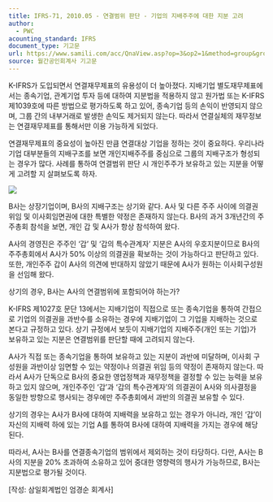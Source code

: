 ```yaml
---
title: IFRS-71, 2010.05 - 연결범위 판단 - 기업의 지배주주에 대한 지분 고려
author:
  - PWC
acounting_standard: IFRS
document_type: 기고문
url: https://www.samili.com/acc/QnaView.asp?op=3&op2=1&method=group&group=2086-15;1&orgcode=0&searchword=&page=29&code=IFRS%2D71%3A201005
source: 월간공인회계사 기고문
---
```

K-IFRS가 도입되면서 연결재무제표의 유용성이 더 높아졌다. 지배기업 별도재무제표에서는 종속기업, 관계기업 투자 등에 대하여 지분법을 적용하지 않고 원가법 또는 K-IFRS 제1039호에 따른 방법으로 평가하도록 하고 있어, 종속기업 등의 손익이 반영되지 않으며, 그룹 간의 내부거래로 발생한 손익도 제거되지 않는다. 따라서 연결실체의 재무정보는 연결재무제표를 통해서만 이용 가능하게 되었다.

  

연결재무제표의 중요성이 높아진 만큼 연결대상 기업을 정하는 것이 중요하다. 우리나라 기업 대부분들의 지배구조를 보면 개인지배주주를 중심으로 그룹의 지배구조가 형성되는 경우가 많다. 사례를 통하여 연결범위 판단 시 개인주주가 보유하고 있는 지분을 어떻게 고려할 지 살펴보도록 하자.

![](https://www.samili.com/mImage/etc/organ/2013/2086/2086-15-26.gif)

  

B사는 상장기업이며, B사의 지배구조는 상기와 같다. A사 및 다른 주주 사이에 의결권위임 및 이사회임면권에 대한 특별한 약정은 존재하지 않는다. B사의 과거 3개년간의 주주총회 참석을 보면, 개인 갑 및 A사가 항상 참석하여 왔다.

  

A사의 경영진은 주주인 ‘갑’ 및 ‘갑의 특수관계자’ 지분은 A사의 우호지분이므로 B사의 주주총회에서 A사가 50% 이상의 의결권을 확보하는 것이 가능하다고 판단하고 있다. 또한, 개인주주 갑이 A사의 의견에 반대하지 않았기 때문에 A사가 원하는 이사회구성원을 선임해 왔다.

  

상기의 경우, B사는 A사의 연결범위에 포함되어야 하는가?

  

K-IFRS 제1027호 문단 13에서는 지배기업이 직접으로 또는 종속기업을 통하여 간접으로 기업의 의결권을 과반수를 소유하는 경우에 지배기업이 그 기업을 지배하는 것으로 본다고 규정하고 있다. 상기 규정에서 보듯이 지배기업의 지배주주(개인 또는 기업)가 보유하고 있는 지분은 연결범위를 판단할 때에 고려되지 않는다.

  

A사가 직접 또는 종속기업을 통하여 보유하고 있는 지분이 과반에 미달하며, 이사회 구성원을 과반이상 임면할 수 있는 약정이나 의결권 위임 등의 약정이 존재하지 않는다. 따라서 A사가 단독으로 B사의 중요한 영업정책과 재무정책을 결정할 수 있는 능력을 보유하고 있지 않으며, 개인주주인 ‘갑’과 ‘갑의 특수관계자’의 의결권이 A사와 의사결정을 동일한 방향으로 행사되는 경우에만 주주총회에서 과반의 의결권 보유할 수 있다.

  

상기의 경우는 A사가 B사에 대하여 지배력을 보유하고 있는 경우가 아니라, 개인 ‘갑’이 자신의 지배력 하에 있는 기업 A를 통하여 B사에 대하여 지배력을 가지는 경우에 해당 된다.

  

따라서, A사는 B사를 연결종속기업의 범위에서 제외하는 것이 타당하다. 다만, A사는 B사의 지분을 20% 초과하여 소유하고 있어 중대한 영향력의 행사가 가능하므로, B사는 지분법으로 평가될 것이다.

  

\[작성: 삼일회계법인 엄경순 회계사\]